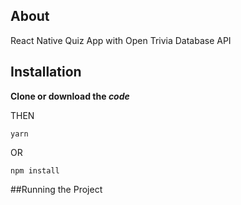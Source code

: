 ## About
React Native Quiz App with Open Trivia Database API

## Installation
**Clone or download the _code_** 

THEN

```
yarn
```

OR

```
npm install
```

##Running the Project
